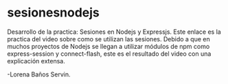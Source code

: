# sesionesnodejs
Desarrollo de la practica: Sesiones en Nodejs y Expressjs.
Este enlace es la practica del video sobre como se utilizan las sesiones.
Debido a que en muchos proyectos de Nodejs se llegan a utilizar módulos de npm como express-session y connect-flash,
este es el resultado del video con una explicación extensa.

-Lorena Baños Servin.
